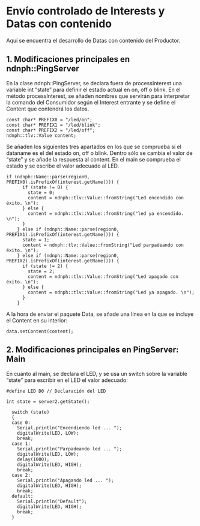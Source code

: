 # Envío controlado de Interests y Datas con contenido
Aquí se encuentra el desarrollo de Datas con contenido del Productor. 

## 1. Modificaciones principales en ndnph::PingServer
En la clase ndnph::PingServer, se declara fuera de processInterest una variable int “state” para definir el estado actual en on, off o blink.
En el método processInterest, se añaden nombres que servirán para interpretar la comando del Consumidor según el Interest entrante y se define el Content que contendrá los datos.
<pre>
<code>const char* PREFIX0 = "/led/on";
const char* PREFIX1 = "/led/blink";
const char* PREFIX2 = "/led/off";
ndnph::tlv::Value content;</code></pre>
Se añaden los siguientes tres apartados en los que se comprueba si el dataname es el del estado on, off o blink. Dentro sólo se cambia el valor de “state” y se añade la respuesta al content. En el main se comprueba el estado y se escribe el valor adecuado al LED.
<pre>
<code>if (ndnph::Name::parse(region0, PREFIX0).isPrefixOf(interest.getName())) {
      if (state != 0) {
        state = 0;
        content = ndnph::tlv::Value::fromString("Led encendido con éxito. \n");
      } else {
        content = ndnph::tlv::Value::fromString("led ya encendido. \n");
      }
    } else if (ndnph::Name::parse(region0, PREFIX1).isPrefixOf(interest.getName())) {
      state = 1;
      content = ndnph::tlv::Value::fromString("Led parpadeando con éxito. \n");
    } else if (ndnph::Name::parse(region0, PREFIX2).isPrefixOf(interest.getName())) {
      if (state != 2) {
        state = 2;
        content = ndnph::tlv::Value::fromString("Led apagado con éxito. \n");
      } else {
        content = ndnph::tlv::Value::fromString("Led ya apagado. \n");
      }
    }</code></pre>
    
A la hora de enviar el paquete Data, se añade una línea en la que se incluye el Content en su interior:
<pre>
<code>data.setContent(content);</code></pre>

## 2. Modificaciones principales en PingServer: Main
En cuanto al main, se declara el LED, y se usa un switch sobre la variable “state” para escribir en el LED el valor adecuado:
<pre>
<code>#define LED D0 // Declaración del LED

int state = server2.getState();

  switch (state)
  {
  case 0:
    Serial.println("Encendiendo led ... ");
    digitalWrite(LED, LOW);
    break;
  case 1:
    Serial.println("Parpadeando led ... ");
    digitalWrite(LED, LOW);
    delay(1000);
    digitalWrite(LED, HIGH);
    break;
  case 2:
    Serial.println("Apagando led ... ");
    digitalWrite(LED, HIGH);
    break;
  default:
    Serial.println("Default");
    digitalWrite(LED, HIGH);
    break;
  }</code></pre>
  
